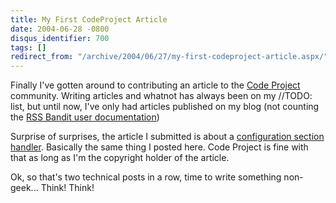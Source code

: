 ```yaml
---
title: My First CodeProject Article
date: 2004-06-28 -0800
disqus_identifier: 700
tags: []
redirect_from: "/archive/2004/06/27/my-first-codeproject-article.aspx/"
---
```


Finally I've gotten around to contributing an article to the [Code
Project](http://www.codeproject.com/) community. Writing articles and
whatnot has always been on my //TODO: list, but until now, I've only had
articles published on my blog (not counting the [RSS Bandit user
documentation](http://www.rssbandit.org/docs))

Surprise of surprises, the article I submitted is about a [configuration
section
handler](http://www.codeproject.com/csharp/CsConfigSechandler.asp).
Basically the same thing I posted here. Code Project is fine with that
as long as I'm the copyright holder of the article.

Ok, so that's two technical posts in a row, time to write something
non-geek... Think! Think!

